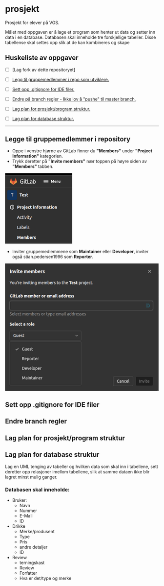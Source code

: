 # prosjekt
Prosjekt for elever på VGS.

Målet med oppgaven er å lage et program som henter ut data og setter inn data i en database.
Databasen skal inneholde tre forskjellige tabeller. Disse tabellense skal settes opp slik at de kan kombineres og skape 

## **Huskeliste av oppgaver**

- [ ] [Lag fork av dette repositoryet]
- [ ] [Legg til gruppemedlemmer i repo som utviklere.](/README.md#legge-til-gruppemedlemmer-i-repository)
- [ ] [Sett opp .gitignore for IDE filer.](/README.md#sett-opp-.gitignore-for-IDE-filer)
- [ ] [Endre på branch regler - Ikke lov å "pushe" til master branch.](/README.md#endre-branch-regler)
- [ ] [Lag plan for prosjekt/program struktur.](/README.md#lag-plan-for-prosjekt/programm-struktur)
- [ ] [Lag plan for database struktur.](/README.md#lag-plan-for-database-struktur)


---




## Legge til gruppemedlemmer i repository 
- Oppe i venstre hjørne av GitLab finner du **"Members"** under **"Project Information"** kategorien.
- Trykk deretter på **"Invite members"** nær toppen på høyre siden av **"Members"** tabben.

![Gitlab add members](Images/gitlab-add-members.png)

- Inviter gruppemedlemmene som **Maintainer** eller **Developer**, inviter også stian.pedersen1996 som **Reporter**.

![Gitlab add roles](Images/gitlab-member-roles.png)


## Sett opp .gitignore for IDE filer

## Endre branch regler

## Lag plan for prosjekt/program struktur

## Lag plan for database struktur

Lag en UML tenging av tabeller og hvilken data som skal inn i tabellene, sett deretter opp relasjoner imellom tabellene, slik at samme dataen ikke blir lagret minst mulig ganger.

### Databasen skal inneholde:
 - Bruker: 
    - Navn
    - Nummer
    - E-Mail
    - ID
 - Drikke
    - Merke/produsent
    - Type
    - Pris
    - andre detaljer
    - ID
  - Review
    - terningskast
    - Review
    - Forfatter
    - Hva er det/type og merke


